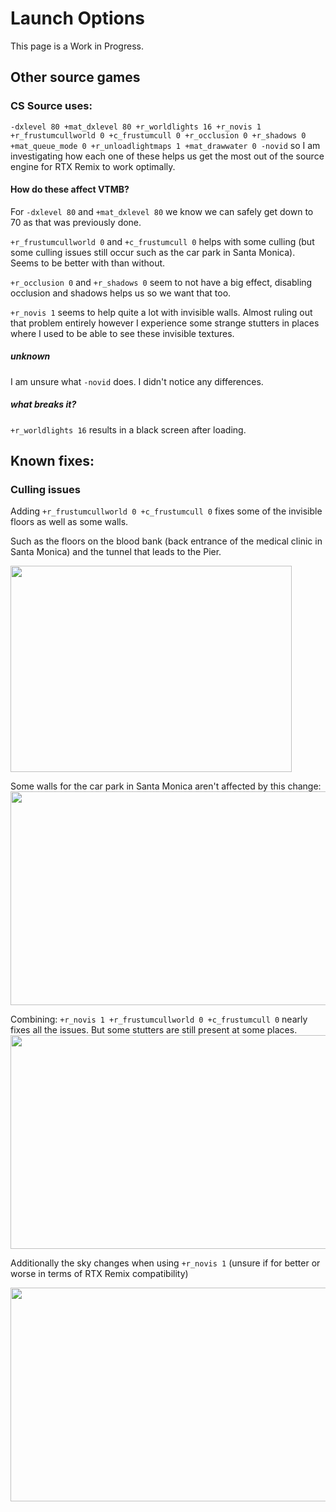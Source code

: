 # Launch Options

This page is a Work in Progress.

## Other source games
### CS Source uses:

`-dxlevel 80 +mat_dxlevel 80 +r_worldlights 16 +r_novis 1 +r_frustumcullworld 0 +c_frustumcull 0 +r_occlusion 0 +r_shadows 0 +mat_queue_mode 0 +r_unloadlightmaps 1 +mat_drawwater 0 -novid` so I am investigating how each one of these helps us get the most out of the source engine for RTX Remix to work optimally.

#### How do these affect VTMB?
For `-dxlevel 80` and `+mat_dxlevel 80` we know we can safely get down to 70 as that was previously done.

`+r_frustumcullworld 0` and `+c_frustumcull 0` helps with some culling (but some culling issues still occur such as the car park in Santa Monica).
Seems to be better with than without.

`+r_occlusion 0` and `+r_shadows 0` seem to not have a big effect, disabling occlusion and shadows helps us so we want that too.

`+r_novis 1` seems to help quite a lot with invisible walls. Almost ruling out that problem entirely however I experience some strange stutters in places where I used to be able to see these invisible textures.

##### unknown
I am unsure what `-novid` does. I didn't notice any differences.

##### what breaks it?
`+r_worldlights 16` results in a black screen after loading.

## Known fixes:
### Culling issues

Adding `+r_frustumcullworld 0 +c_frustumcull 0` fixes some of the invisible floors as well as some walls.

Such as the floors on the blood bank (back entrance of the medical clinic in Santa Monica) and the tunnel that leads to the Pier.

<img src="https://github.com/CattoSalad/VTMB-RTX-Remix/assets/71943884/a702abee-9068-4013-9c61-83e6b3b95276" width="450" height="330">

Some walls for the car park in Santa Monica aren't affected by this change:
<img src="https://github.com/CattoSalad/VTMB-RTX-Remix/assets/71943884/5733b191-fccb-46d4-88ca-83d2c0ec0ead" width="800" height="342">

Combining: `+r_novis 1 +r_frustumcullworld 0 +c_frustumcull 0` nearly fixes all the issues. But some stutters are still present at some places. 
<img src="https://github.com/CattoSalad/VTMB-RTX-Remix/assets/71943884/ba37e32c-5b91-4ade-9bb3-76c0785f98c4" width="800" height="342">

Additionally the sky changes when using `+r_novis 1` (unsure if for better or worse in terms of RTX Remix compatibility)

<img src="https://github.com/CattoSalad/VTMB-RTX-Remix/assets/71943884/33a8dc0b-16c0-48d1-aa52-7d712371bc1e" width="800" height="342">
